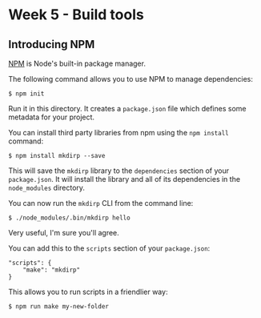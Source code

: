 # Week 5 - Build tools

## Introducing NPM

[NPM](https://www.npmjs.org) is Node's built-in package manager.

The following command allows you to use NPM to manage dependencies:

```
$ npm init
```

Run it in this directory. It creates a `package.json` file which defines
some metadata for your project.

You can install third party libraries from npm using the `npm install` command:

```
$ npm install mkdirp --save
```

This will save the `mkdirp` library to the `dependencies` section of your `package.json`.
It will install the library and all of its dependencies in the `node_modules` directory.

You can now run the `mkdirp` CLI from the command line:

```
$ ./node_modules/.bin/mkdirp hello
```

Very useful, I'm sure you'll agree.

You can add this to the `scripts` section of your `package.json`:

```
"scripts": {
    "make": "mkdirp"
}
```

This allows you to run scripts in a friendlier way:

```
$ npm run make my-new-folder
```
